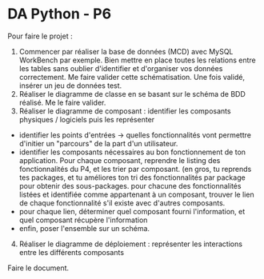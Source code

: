 # DA Python - P6

Pour faire le projet : 
1. Commencer par réaliser la base de données (MCD) avec MySQL WorkBench par exemple. Bien mettre en place toutes les relations entre les tables sans oublier d'identifier et d'organiser vos données correctement. Me faire valider cette schématisation. Une fois validé, insérer un jeu de données test.
2. Réaliser le diagramme de classe en se basant sur le schéma de BDD réalisé. Me le faire valider.
3. Réaliser le diagramme de composant : identifier les composants physiques / logiciels puis les représenter

- identifier les points d'entrées -> quelles fonctionnalités vont permettre d'initier un "parcours" de la part d'un utilisateur.
- identifier les composants nécessaires au bon fonctionnement de ton application. Pour chaque composant, reprendre le listing des fonctionnalités du P4, et les trier par composant. (en gros, tu reprends tes packages, et tu améliores ton tri des fonctionnalités par package pour obtenir des sous-packages.
pour chacune des fonctionnalités listées et identifiée comme appartenant à un composant, trouver le lien de chaque fonctionnalité s'il existe avec d'autres composants.
- pour chaque lien, déterminer quel composant fourni l'information, et quel composant récupère l'information
- enfin, poser l'ensemble sur un schéma.

4. Réaliser le diagramme de déploiement : représenter les interactions entre les différents composants

Faire le document.
